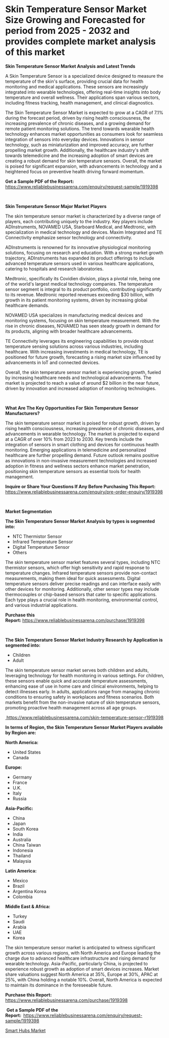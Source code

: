 <p><h1>Skin Temperature Sensor Market Size Growing and Forecasted for period from 2025 - 2032 and provides complete market analysis of this market</h1></p><p><strong>Skin Temperature Sensor Market Analysis and Latest Trends</strong></p>
<p><p>A Skin Temperature Sensor is a specialized device designed to measure the temperature of the skin's surface, providing crucial data for health monitoring and medical applications. These sensors are increasingly integrated into wearable technologies, offering real-time insights into body temperature and overall wellness. Their applications span various sectors, including fitness tracking, health management, and clinical diagnostics.</p><p>The Skin Temperature Sensor Market is expected to grow at a CAGR of 7.1% during the forecast period, driven by rising health consciousness, the increasing prevalence of chronic diseases, and a growing demand for remote patient monitoring solutions. The trend towards wearable health technology enhances market opportunities as consumers look for seamless integration of sensors into everyday devices. Innovations in sensor technology, such as miniaturization and improved accuracy, are further propelling market growth. Additionally, the healthcare industry's shift towards telemedicine and the increasing adoption of smart devices are creating a robust demand for skin temperature sensors. Overall, the market is poised for significant expansion, with advancements in technology and a heightened focus on preventive health driving forward momentum.</p></p>
<p><strong>Get a Sample PDF of the Report:&nbsp;</strong> <a href="https://www.reliablebusinessarena.com/enquiry/request-sample/1919398?utm_campaign=2264&utm_medium=2&utm_source=Github&utm_content=ia&utm_term=11022025&utm_id=skin-temperature-sensor">https://www.reliablebusinessarena.com/enquiry/request-sample/1919398</a></p>
<p>&nbsp;</p>
<p><strong>Skin Temperature Sensor Major Market Players</strong></p>
<p><p>The skin temperature sensor market is characterized by a diverse range of players, each contributing uniquely to the industry. Key players include ADInstruments, NOVAMED USA, Starboard Medical, and Medtronic, with specialization in medical technology and devices. Maxim Integrated and TE Connectivity emphasize sensor technology and connectivity.</p><p>ADInstruments is renowned for its innovative physiological monitoring solutions, focusing on research and education. With a strong market growth trajectory, ADInstruments has expanded its product offerings to include advanced temperature sensors used in various healthcare applications, catering to hospitals and research laboratories.</p><p>Medtronic, specifically its Covidien division, plays a pivotal role, being one of the world's largest medical technology companies. The temperature sensor segment is integral to its product portfolio, contributing significantly to its revenue. Medtronic reported revenues exceeding $30 billion, with growth in its patient monitoring systems, driven by increasing global healthcare demands.</p><p>NOVAMED USA specializes in manufacturing medical devices and monitoring systems, focusing on skin temperature measurement. With the rise in chronic diseases, NOVAMED has seen steady growth in demand for its products, aligning with broader healthcare advancements.</p><p>TE Connectivity leverages its engineering capabilities to provide robust temperature sensing solutions across various industries, including healthcare. With increasing investments in medical technology, TE is positioned for future growth, forecasting a rising market size influenced by advancements in IoT and connected devices.</p><p>Overall, the skin temperature sensor market is experiencing growth, fueled by increasing healthcare needs and technological advancements. The market is projected to reach a value of around $2 billion in the near future, driven by innovation and increased adoption of monitoring technologies.</p></p>
<p>&nbsp;</p>
<p><strong>What Are The Key Opportunities For Skin Temperature Sensor Manufacturers?</strong></p>
<p><p>The skin temperature sensor market is poised for robust growth, driven by rising health consciousness, increasing prevalence of chronic diseases, and advancements in wearable technology. The market is projected to expand at a CAGR of over 10% from 2023 to 2030. Key trends include the integration of sensors in smart clothing and devices for continuous health monitoring. Emerging applications in telemedicine and personalized healthcare are further propelling demand. Future outlook remains positive as innovations in non-invasive measurement technologies and increased adoption in fitness and wellness sectors enhance market penetration, positioning skin temperature sensors as essential tools for health management.</p></p>
<p><strong>Inquire or Share Your Questions If Any Before Purchasing This Report:</strong> <a href="https://www.reliablebusinessarena.com/enquiry/pre-order-enquiry/1919398?utm_campaign=2264&utm_medium=2&utm_source=Github&utm_content=ia&utm_term=11022025&utm_id=skin-temperature-sensor">https://www.reliablebusinessarena.com/enquiry/pre-order-enquiry/1919398</a></p>
<p>&nbsp;</p>
<p><strong>Market Segmentation</strong></p>
<p><strong>The Skin Temperature Sensor Market Analysis by types is segmented into:</strong></p>
<p><ul><li>NTC Thermistor Sensor</li><li>Infrared Temperature Sensor</li><li>Digital Temperature Sensor</li><li>Others</li></ul></p>
<p><p>The skin temperature sensor market features several types, including NTC thermistor sensors, which offer high sensitivity and rapid response to temperature changes. Infrared temperature sensors provide non-contact measurements, making them ideal for quick assessments. Digital temperature sensors deliver precise readings and can interface easily with other devices for monitoring. Additionally, other sensor types may include thermocouples or chip-based sensors that cater to specific applications. Each type plays a crucial role in health monitoring, environmental control, and various industrial applications.</p></p>
<p><strong>Purchase this Report:&nbsp;</strong><a href="https://www.reliablebusinessarena.com/purchase/1919398?utm_campaign=2264&utm_medium=2&utm_source=Github&utm_content=ia&utm_term=11022025&utm_id=skin-temperature-sensor">https://www.reliablebusinessarena.com/purchase/1919398</a></p>
<p>&nbsp;</p>
<p><strong>The Skin Temperature Sensor Market Industry Research by Application is segmented into:</strong></p>
<p><ul><li>Children</li><li>Adult</li></ul></p>
<p><p>The skin temperature sensor market serves both children and adults, leveraging technology for health monitoring in various settings. For children, these sensors enable quick and accurate temperature assessments, enhancing ease of use in home care and clinical environments, helping to detect illnesses early. In adults, applications range from managing chronic conditions to ensuring safety in workplaces and fitness scenarios. Both markets benefit from the non-invasive nature of skin temperature sensors, promoting proactive health management across all age groups.</p></p>
<p><a href="https://www.reliablebusinessarena.com/skin-temperature-sensor-r1919398?utm_campaign=2264&utm_medium=2&utm_source=Github&utm_content=ia&utm_term=11022025&utm_id=skin-temperature-sensor">&nbsp;https://www.reliablebusinessarena.com/skin-temperature-sensor-r1919398</a></p>
<p><strong>In terms of Region, the Skin Temperature Sensor Market Players available by Region are:</strong></p>
<p>
    <p> <strong> North America: </strong>
        <ul>
            <li>United States</li>
            <li>Canada</li>
        </ul>
        </p> 
    <p> <strong> Europe: </strong>
        <ul>
            <li>Germany</li>
            <li>France</li>
            <li>U.K.</li>
            <li>Italy</li>
            <li>Russia</li>
        </ul>
        </p> 
    <p> <strong> Asia-Pacific: </strong>
        <ul>
            <li>China</li>
            <li>Japan</li>
            <li>South Korea</li>
            <li>India</li>
            <li>Australia</li>
            <li>China Taiwan</li>
            <li>Indonesia</li>
            <li>Thailand</li>
            <li>Malaysia</li>
        </ul>
        </p> 
    <p> <strong> Latin America: </strong>
        <ul>
            <li>Mexico</li>
            <li>Brazil</li>
            <li>Argentina Korea</li>
            <li>Colombia</li>
        </ul>
        </p> 
    <p> <strong> Middle East & Africa: </strong>
        <ul>
            <li>Turkey</li>
            <li>Saudi</li>
            <li>Arabia</li>
            <li>UAE</li>
            <li>Korea</li>
        </ul>
    </p>
    </p>
<p><p>The skin temperature sensor market is anticipated to witness significant growth across various regions, with North America and Europe leading the charge due to advanced healthcare infrastructure and rising demand for wearable technology. Asia-Pacific, particularly China, is projected to experience robust growth as adoption of smart devices increases. Market share valuations suggest North America at 35%, Europe at 30%, APAC at 25%, with China holding a notable 10%. Overall, North America is expected to maintain its dominance in the foreseeable future.</p></p>
<p><strong>Purchase this Report: </strong><a href="https://www.reliablebusinessarena.com/purchase/1919398?utm_campaign=2264&utm_medium=2&utm_source=Github&utm_content=ia&utm_term=11022025&utm_id=skin-temperature-sensor">https://www.reliablebusinessarena.com/purchase/1919398</a></p>
<p>&nbsp;<strong>Get a Sample PDF of the Report:&nbsp;&nbsp;</strong><a href="https://www.reliablebusinessarena.com/enquiry/request-sample/1919398?utm_campaign=2264&utm_medium=2&utm_source=Github&utm_content=ia&utm_term=11022025&utm_id=skin-temperature-sensor">https://www.reliablebusinessarena.com/enquiry/request-sample/1919398</a></p>
<p><strong></strong></p>
<p><p><a href="https://github.com/princessbartram3/Market-Research-Report-List-1/blob/main/smart-hubs-market.md?utm_campaign=2264&utm_medium=2&utm_source=Github&utm_content=ia&utm_term=11022025&utm_id=skin-temperature-sensor">Smart Hubs Market</a></p></p>